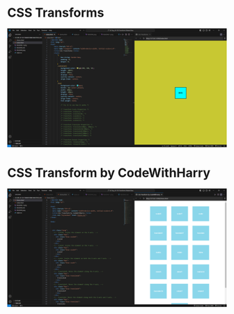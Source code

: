 # CSS Transforms

![Alt text](README.png)

# CSS Transform by CodeWithHarry

![Alt text](README-1.png)